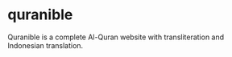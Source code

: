 # quranible
Quranible is a complete Al-Quran website with transliteration and Indonesian translation.
